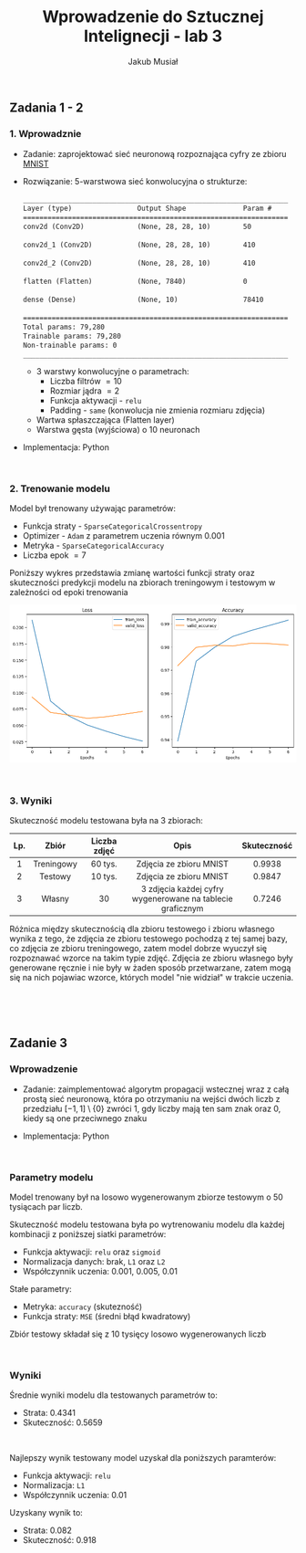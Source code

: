 <script type="text/javascript"
  src="https://cdnjs.cloudflare.com/ajax/libs/mathjax/2.7.0/MathJax.js?config=TeX-AMS_CHTML">
</script>
<script type="text/x-mathjax-config">
  MathJax.Hub.Config({
    tex2jax: {
      inlineMath: [['$','$'], ['\\(','\\)']],
      processEscapes: true},
      jax: ["input/TeX","input/MathML","input/AsciiMath","output/CommonHTML"],
      extensions: ["tex2jax.js","mml2jax.js","asciimath2jax.js","MathMenu.js","MathZoom.js","AssistiveMML.js", "[Contrib]/a11y/accessibility-menu.js"],
      TeX: {
      extensions: ["AMSmath.js","AMSsymbols.js","noErrors.js","noUndefined.js"],
      equationNumbers: {
      autoNumber: "AMS"
      }
    }
  });
</script>

<div align="center">

# Wprowadzenie do Sztucznej Intelignecji - lab 3

Jakub Musiał

<div align="left">

<br />

## Zadania 1 - 2

### 1. Wprowadznie

* Zadanie: zaprojektować sieć neuronową rozpoznająca cyfry ze zbioru [MNIST](https://en.wikipedia.org/wiki/MNIST_database)

* Rozwiązanie: 5-warstwowa sieć konwolucyjna o strukturze:

    ```
    _________________________________________________________________
    Layer (type)                Output Shape              Param #   
    =================================================================
    conv2d (Conv2D)             (None, 28, 28, 10)        50        
                                                                    
    conv2d_1 (Conv2D)           (None, 28, 28, 10)        410       
                                                                    
    conv2d_2 (Conv2D)           (None, 28, 28, 10)        410       
                                                                    
    flatten (Flatten)           (None, 7840)              0         
                                                                    
    dense (Dense)               (None, 10)                78410     
                                                                    
    =================================================================
    Total params: 79,280
    Trainable params: 79,280
    Non-trainable params: 0
    _________________________________________________________________
    ```

    * 3 warstwy konwolucyjne o parametrach:
      * Liczba filtrów $= 10$
      * Rozmiar jądra $= 2$
      * Funkcja aktywacji - `relu`
      * Padding - `same` (konwolucja nie zmienia rozmiaru zdjęcia)
    * Wartwa spłaszczająca (Flatten layer)
    * Warstwa gęsta (wyjściowa) o $10$ neuronach

* Implementacja: Python

<br />

### 2. Trenowanie modelu

Model był trenowany używając parametrów:

* Funkcja straty - `SparseCategoricalCrossentropy`
* Optimizer - `Adam` z parametrem uczenia równym $0.001$
* Metryka - `SparseCategoricalAccuracy`
* Liczba epok $= 7$

Poniższy wykres przedstawia zmianę wartości funkcji straty oraz skuteczności predykcji modelu na zbiorach treningowym i testowym w zależności od epoki trenowania

<div align="center">

![](digits/training.png)

<div align="left">

<br />

### 3. Wyniki

Skuteczność modelu testowana była na 3 zbiorach:

| Lp. | Zbiór      | Liczba zdjęć | Opis | Skuteczność |
| :-: | :--------: | :----------: | :--: | :---------: |
| 1   | Treningowy | $60$ tys.    | Zdjęcia ze zbioru MNIST | $0.9938$ |
| 2   | Testowy    | $10$ tys.    | Zdjęcia ze zbioru MNIST | $0.9847$ |
| 3   | Własny     | $30$         | 3 zdjęcia każdej cyfry <br/> wygenerowane na tablecie graficznym | $0.7246$ |

Różnica między skutecznością dla zbioru testowego i zbioru własnego wynika z tego, że zdjęcia ze zbioru testowego pochodzą z tej samej bazy, co zdjęcia ze zbioru treningowego, zatem model dobrze wyuczył się rozpoznawać wzorce na takim typie zdjęć. Zdjęcia ze zbioru własnego były generowane ręcznie i nie były w żaden sposób przetwarzane, zatem mogą się na nich pojawiac wzorce, których model "nie widział" w trakcie uczenia.

<br />
<br />
<br />

## Zadanie 3

### Wprowadzenie

* Zadanie: zaimplementować algorytm propagacji wstecznej wraz z całą prostą sieć neuronową, która po otrzymaniu na wejści dwóch liczb z przedziału $[-1, 1] \setminus \{0\}$ zwróci $1$, gdy liczby mają ten sam znak oraz $0$, kiedy są one przeciwnego znaku

* Implementacja: Python

<br />

### Parametry modelu

Model trenowany był na losowo wygenerowanym zbiorze testowym o $50$ tysiącach par liczb. 

Skuteczność modelu testowana była po wytrenowaniu modelu dla każdej kombinacji z poniższej siatki parametrów:

* Funkcja aktywacji: `relu` oraz `sigmoid`
* Normalizacja danych: brak, `L1` oraz `L2`
* Współczynnik uczenia: $0.001$, $0.005$, $0.01$

Stałe parametry:

* Metryka: `accuracy` (skutezność)
* Funkcja straty: `MSE` (średni błąd kwadratowy)

Zbiór testowy składał się z $10$ tysięcy losowo wygenerowanych liczb

<br />

### Wyniki

Średnie wyniki modelu dla testowanych parametrów to:

* Strata: $0.4341$
* Skuteczność: $0.5659$

<br />

Najlepszy wynik testowany model uzyskał dla poniższych paramterów:

* Funkcja aktywacji: `relu`
* Normalizacja: `L1`
* Współczynnik uczenia: $0.01$

Uzyskany wynik to:

* Strata: $0.082$
* Skuteczność: $0.918$